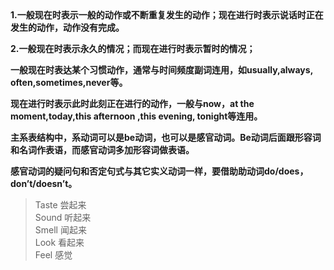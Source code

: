 <!-- 一般现在时和现在进行时 -->
<strong>
1.一般现在时表示一般的动作或不断重复发生的动作；现在进行时表示说话时正在发生的动作，动作没有完成。

2.一般现在时表示永久的情况；而现在进行时表示暂时的情况；

一般现在时表达某个习惯动作，通常与时间频度副词连用，如usually,always,
often,sometimes,never等。

现在进行时表示此时此刻正在进行的动作，一般与now，at the moment,today,this afternoon ,this evening, tonight等连用。

主系表结构中，系动词可以是be动词，也可以是感官动词。Be动词后面跟形容词和名词作表语，而感官动词多加形容词做表语。

感官动词的疑问句和否定句式与其它实义动词一样，要借助助动词do/does，don’t/doesn’t。</strong>

>Taste 尝起来 </br>
Sound 听起来 </br>
Smell 闻起来 </br>
Look 看起来 </br>
Feel 感觉

